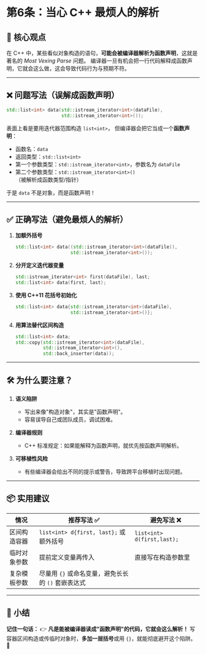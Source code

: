 # 第6条：当心 C++ 最烦人的解析

## 🎯 核心观点

在 C++ 中，某些看似对象构造的语句，**可能会被编译器解析为函数声明**，这就是著名的 *Most Vexing Parse* 问题。
编译器一旦有机会把一行代码解释成函数声明，它就会这么做，这会导致代码行为与预期不符。

---

## ❌ 问题写法（误解成函数声明）

```cpp
std::list<int> data(std::istream_iterator<int>(dataFile),
                    std::istream_iterator<int>());
```

表面上看是要用迭代器范围构造 `list<int>`，
但编译器会把它当成一个**函数声明**：

* 函数名：`data`
* 返回类型：`std::list<int>`
* 第一个参数类型：`std::istream_iterator<int>`，参数名为 `dataFile`
* 第二个参数类型：`std::istream_iterator<int>()`（被解析成函数类型/指针）

于是 `data` 不是对象，而是函数声明！

---

## ✅ 正确写法（避免最烦人的解析）

1. **加额外括号**

   ```cpp
   std::list<int> data((std::istream_iterator<int>(dataFile)),
                       std::istream_iterator<int>());
   ```

2. **分开定义迭代器变量**

   ```cpp
   std::istream_iterator<int> first(dataFile), last;
   std::list<int> data(first, last);
   ```

3. **使用 C++11 花括号初始化**

   ```cpp
   std::list<int> data{std::istream_iterator<int>(dataFile),
                       std::istream_iterator<int>()};
   ```

4. **用算法替代区间构造**

   ```cpp
   std::list<int> data;
   std::copy(std::istream_iterator<int>(dataFile),
             std::istream_iterator<int>(),
             std::back_inserter(data));
   ```

---

## 🛠 为什么要注意？

1. **语义陷阱**

   * 写出来像"构造对象"，其实是"函数声明"。
   * 容易误导自己或团队成员，调试困难。

2. **编译器规则**

   * C++ 标准规定：如果能解释为函数声明，就优先按函数声明解析。

3. **可移植性风险**

   * 有些编译器会给出不同的提示或警告，导致跨平台移植时出现问题。

---

## 📦 实用建议

| 情况     | 推荐写法 ✅                            | 避免写法 ❌                     |
| ------ | --------------------------------- | -------------------------- |
| 区间构造容器 | `list<int> d{first, last};` 或额外括号 | `list<int> d(first,last);` |
| 临时对象参数 | 提前定义变量再传入                         | 直接写在构造参数里                  |
| 复杂模板参数 | 尽量用 `{}` 或命名变量，避免长长的 `()` 套嵌表达式   |                            |

---

## 📌 小结

**记住一句话：**
👉 **凡是能被编译器读成"函数声明"的代码，它就会这么解析！**
写容器区间构造或传临时对象时，**多加一层括号**或用 `{}`，就能彻底避开这个陷阱。 🚀
